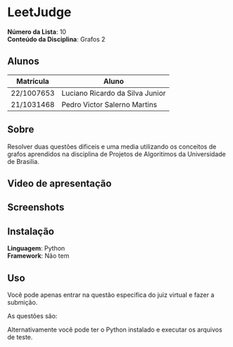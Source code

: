 # LeetJudge

**Número da Lista**: 10<br>
**Conteúdo da Disciplina**: Grafos 2<br>

## Alunos
| Matrícula  | Aluno                           |
| ---------- | ------------------------------- |
| 22/1007653 | Luciano Ricardo da Silva Junior |
| 21/1031468 | Pedro Victor Salerno Martins    |

## Sobre 
Resolver duas questões dificeis e uma media utilizando os conceitos de grafos aprendidos na disciplina de Projetos de Algoritimos da Universidade de Brasilia.

## Video de apresentação
<!-- O video de apresentação pode ser encontrado em [link](video.mp4) -->

## Screenshots

<!-- **Questão 797 após submição**

![img797](assets/img797.png)


**Questão 332 após submição**

![img](assets/img332.png)

**Questão 2392 após submição**

![img](assets/img2392.png) -->

## Instalação

**Linguagem**: Python<br>
**Framework**: Não tem<br>

## Uso

Você pode apenas entrar na questão especifica do juiz virtual e fazer a submição.

As questões são:

<!-- - [Questão 797](https://leetcode.com/problems/all-paths-from-source-to-target/description/)
- [Questão 332](https://leetcode.com/problems/reconstruct-itinerary/description/)
- [Questão 2392](https://leetcode.com/problems/build-a-matrix-with-conditions/) -->

Alternativamente você pode ter o Python instalado e executar os arquivos de teste.